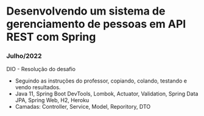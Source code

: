 # Desenvolvendo um sistema de gerenciamento de pessoas em API REST com Spring 

### Julho/2022
DIO - Resolução do desafio
- Seguindo as instruções do professor, copiando, colando, testando e vendo resultados.
- Java 11, Spring Boot DevTools, Lombok, Actuator, Validation, Spring Data JPA, Spring Web, H2, Heroku
- Camadas: Controller, Service, Model, Reporitory, DTO

